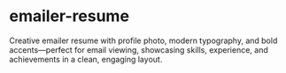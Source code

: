 # emailer-resume
Creative emailer resume with profile photo, modern typography, and bold accents—perfect for email viewing, showcasing skills, experience, and achievements in a clean, engaging layout.
